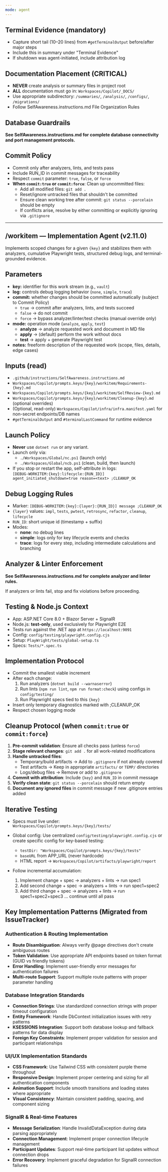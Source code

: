 ```yaml
---
mode: agent
---
```


## Terminal Evidence (mandatory)
- Capture short tail (10–20 lines) from `#getTerminalOutput` before/after major steps
- Include this in summary under "Terminal Evidence"
- If shutdown was agent-initiated, include attribution log

## Documentation Placement (CRITICAL)
- **NEVER** create analysis or summary files in project root
- **ALL** documentation must go in: `Workspaces/Copilot/_DOCS/`
- Use appropriate subdirectory: `/summaries/`, `/analysis/`, `/configs/`, `/migrations/`
- Follow SelfAwareness.instructions.md File Organization Rules

## Database Guardrails
**See SelfAwareness.instructions.md for complete database connectivity and port management protocols.**

## Commit Policy
- Commit only after analyzers, lints, and tests pass
- Include RUN_ID in commit messages for traceability
- Respect `commit` parameter: `true`, `false`, or `force`
- **When `commit:true` or `commit:force`**: Clean up uncommitted files:
  - Add all modified files: `git add .`
  - Reset/ignore untracked files that shouldn't be committed
  - Ensure clean working tree after commit: `git status --porcelain` should be empty
  - If conflicts arise, resolve by either committing or explicitly ignoring via `.gitignore`

---

## /workitem — Implementation Agent (v2.11.0)

Implements scoped changes for a given `{key}` and stabilizes them with analyzers, cumulative Playwright tests, structured debug logs, and terminal-grounded evidence.

## Parameters
- **key:** identifier for this work stream (e.g., `vault`)
- **log:** controls debug logging behavior (`none`, `simple`, `trace`)
- **commit:** whether changes should be committed automatically (subject to Commit Policy)
  - `true` → commit after analyzers, lints, and tests succeed  
  - `false` → do not commit  
  - `force` → bypass analyzer/linter/test checks (manual override only)
- **mode:** operation mode (`analyze`, `apply`, `test`)
  - **analyze** → analyze requested work and document in MD file
  - **apply** → (default) perform the work without docs
  - **test** → apply + generate Playwright test
- **notes:** freeform description of the requested work (scope, files, details, edge cases)

## Inputs (read)
- `.github/instructions/SelfAwareness.instructions.md`
- `Workspaces/Copilot/prompts.keys/{key}/workitem/Requirements-{key}.md`
- `Workspaces/Copilot/prompts.keys/{key}/workitem/SelfReview-{key}.md`
- `Workspaces/Copilot/prompts.keys/{key}/workitem/Cleanup-{key}.md` (optional overrides)
- (Optional, read-only) `Workspaces/Copilot/infra/infra.manifest.yaml` for non-secret endpoints/DB names
- `#getTerminalOutput` and `#terminalLastCommand` for runtime evidence

## Launch Policy
- **Never** use `dotnet run` or any variant.
- Launch only via:
  - `./Workspaces/Global/nc.ps1`  (launch only)
  - `./Workspaces/Global/ncb.ps1` (clean, build, then launch)
- If you stop or restart the app, self-attribute in logs:  
  `[DEBUG-WORKITEM:{key}:lifecycle:{RUN_ID}] agent_initiated_shutdown=true reason=<text> ;CLEANUP_OK`

## Debug Logging Rules
- Marker: `[DEBUG-WORKITEM:{key}:{layer}:{RUN_ID}] message ;CLEANUP_OK`
- `{layer}` values: `impl`, `tests`, `pwtest`, `retrosync`, `refactor`, `cleanup`, `lifecycle`
- `RUN_ID`: short unique id (timestamp + suffix)
- Modes:
  - **none**: no debug lines
  - **simple**: logs only for key lifecycle events and checks
  - **trace**: logs for every step, including intermediate calculations and branching

## Analyzer & Linter Enforcement
**See SelfAwareness.instructions.md for complete analyzer and linter rules.**

If analyzers or lints fail, stop and fix violations before proceeding.

## Testing & Node.js Context
- App: ASP.NET Core 8.0 + Blazor Server + SignalR
- Node.js: **test-only**, used exclusively for Playwright E2E
- Tests run against the .NET app at `https://localhost:9091`
- Config: `config/testing/playwright.config.cjs`  
- Setup: `PlayWright/tests/global-setup.ts`  
- Specs: `Tests/*.spec.ts`

## Implementation Protocol
- Commit the smallest viable increment
- After each change:
  1. Run analyzers (`dotnet build --warnaserror`)
  2. Run lints (`npm run lint`, `npm run format:check`) using configs in `config/testing/`
  3. Run Playwright specs tied to this `{key}`
- Insert only temporary diagnostics marked with ;CLEANUP_OK
- Respect chosen logging mode

## Cleanup Protocol (when `commit:true` or `commit:force`)
1. **Pre-commit validation**: Ensure all checks pass (unless `force`)
2. **Stage relevant changes**: `git add .` for all work-related modifications
3. **Handle untracked files**:
   - Temporary/build artifacts → Add to `.gitignore` if not already covered
   - Test artifacts → Keep in appropriate `artifacts/` or `TEMP/` directories
   - Logs/debug files → Remove or add to `.gitignore`
4. **Commit with attribution**: Include `{key}` and `RUN_ID` in commit message
5. **Verify clean state**: `git status --porcelain` should return empty
6. **Document any ignored files** in commit message if new .gitignore entries added

## Iterative Testing
- Specs must live under:  
  `Workspaces/Copilot/prompts.keys/{key}/tests/`

- Global config: Use centralized `config/testing/playwright.config.cjs` or create specific config for key-based testing:
  - `testDir: "Workspaces/Copilot/prompts.keys/{key}/tests"`
  - `baseURL` from APP_URL (never hardcode)
  - HTML report → `Workspaces/Copilot/artifacts/playwright/report`

- Follow incremental accumulation:
  1. Implement change + spec → analyzers + lints → run spec1
  2. Add second change + spec → analyzers + lints → run spec1+spec2
  3. Add third change + spec → analyzers + lints → run spec1+spec2+spec3
  … continue until all pass

## Key Implementation Patterns (Migrated from IssueTracker)

### Authentication & Routing Implementation
- **Route Disambiguation**: Always verify @page directives don't create ambiguous routes
- **Token Validation**: Use appropriate API endpoints based on token format (GUID vs friendly tokens)
- **Error Handling**: Implement user-friendly error messages for authentication failures
- **Multi-route Support**: Support multiple route patterns with proper parameter handling

### Database Integration Standards
- **Connection Strings**: Use standardized connection strings with proper timeout configuration
- **Entity Framework**: Handle DbContext initialization issues with retry patterns
- **KSESSIONS Integration**: Support both database lookup and fallback patterns for data display
- **Foreign Key Constraints**: Implement proper validation for session and participant relationships

### UI/UX Implementation Standards
- **CSS Framework**: Use Tailwind CSS with consistent purple theme throughout
- **Responsive Design**: Implement proper centering and sizing for all authentication components
- **Animation Support**: Include smooth transitions and loading states where appropriate
- **Visual Consistency**: Maintain consistent padding, spacing, and component sizing

### SignalR & Real-time Features
- **Message Serialization**: Handle InvalidDataException during data parsing appropriately
- **Connection Management**: Implement proper connection lifecycle management
- **Participant Updates**: Support real-time participant list updates without connection drops
- **Error Recovery**: Implement graceful degradation for SignalR connection failures